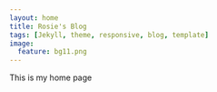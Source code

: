 ```yaml
---
layout: home
title: Rosie's Blog
tags: [Jekyll, theme, responsive, blog, template]
image:
  feature: bg11.png
---
```

This is my home page
